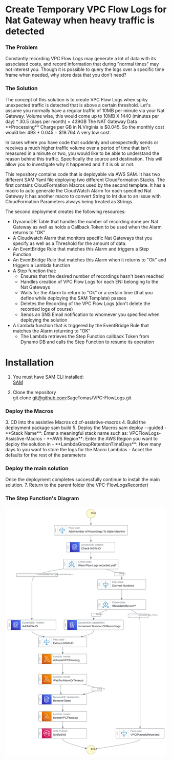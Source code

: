<h1> Create Temporary VPC Flow Logs for Nat Gateway when heavy traffic is detected</h1>

<h3>The Problem</h3>
Constantly recording VPC Flow Logs may generate a lot of data with its associated costs, and record information that during "normal times" may not interest you.
Though it is possible to query the logs over a specific time frame when needed, why store data that you don't need?

<h3>The Solution</h3>
The concept of this solution is to create VPC Flow Logs when spiky unexpected traffic is detected that is above a certain threshold.
Let's assume you normally have a regular traffic of 10MB per minute via your Nat Gateway.
Volume wise, this would come up to 10MB X 1440 (minutes per day) * 30.5 (days per month)  = 439GB
The NAT Gateway Data **Processing** Charge per GB in N.Virginia is $0.045.
So the monthly cost would be: 493 * 0.045 = $19.764
A very low cost.

In cases where you have code that suddenly and unexpectedly sends or receives a much higher traffic volume over a period of time that isn't measured in a minute or two, you would like to be able to understand the reason behind this traffic.
Specifically the source and destination.
This will allow you to investigate why it happened and if it is ok or not.

This repository contains code that is deployable via AWS SAM.
It has two different SAM Yaml file deploying two different CloudFormation Stacks.
The first contains CloudFormation Macros used by the second template.
It has a macro to auto generate the CloudWatch Alarm for each specified Nat Gateway
It has another macro to convert String to Int due to an issue with CloudFormation Parameters always being treated as Strings.

The second deployment creates the following resources:
- DynamoDB Table that handles the number of recording done per Nat Gateway as well as holds a Callback Token to be used when the Alarm returns to "OK"
- A Cloudwatch Alarm that monitors specific Nat Gateways that you specify as well as a Threshold for the amount of data.
- An EventBridge Rule that matches this Alarm and triggers a Step Function
- An EventBridge Rule that matches this Alarm when it returns to "Ok" and triggers a Lambda function
- A Step function that:
  - Ensures that the desired number of recordings hasn't been reached
  - Handles creation of VPC Flow Logs for each ENI belonging to the Nat Gateways
  - Waits for the Alarm to return to "Ok" or a certain time (that you define while deploying the SAM Template) passes
  - Deletes the Recording of the VPC Flow Logs (don't delete the recorded logs of course)
  - Sends an SNS Email notification to whomever you specified when deploying the solution
- A Lambda function that is triggered by the EventBridge Rule that matches the Alarm returning to "OK"
  - The Lambda retrieves the Step Function callback Token from Dynamo DB and calls the Step Function to resume its operation
<h1>Installation</h1>

1. You must have SAM CLI installed:  
[SAM](https://docs.aws.amazon.com/serverless-application-model/latest/developerguide/install-sam-cli.html)

2. Clone the repository  
git clone git@github.com:SageTomas/VPC-FlowLogs.git

<h3>Deploy the Macros</h3>
3. CD into the assistive Macros
   cd cf-assistive-macros
4. Build the deployment package
   sam build
5. Deploy the Macros
   sam deploy --guided
   - **Stack Name**: Enter a meaningful stack name such as: VPCFlowLogs-Assistive-Macros
   - **AWS Region**: Enter the AWS Region you want to deploy the solution in
   - **LambdaGroupRetentionTimeDays**: How many days to you want to store the logs for the Macro Lambdas
   - Accet the defaults for the rest of the parameters
<h3>Deploy the main solution</h3>

Once the deployment completes successfully continue to install the main solution.
7. Return to the parent folder (the VPC-FlowLogsRecorder)

   


<h3>The Step Function's Diagram</h3>

![State Machine](stepfunctions_graph.svg)


